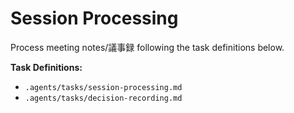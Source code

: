 # Session Processing

Process meeting notes/議事録 following the task definitions below.

**Task Definitions:**
- `.agents/tasks/session-processing.md`
- `.agents/tasks/decision-recording.md`
